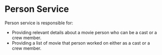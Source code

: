 ﻿# Person Service
Person service is responsible for:<br>
- Providing relevant details about a movie person who can be a cast or a crew member.
- Providing a list of movie that person worked on either as a cast or a crew member. 